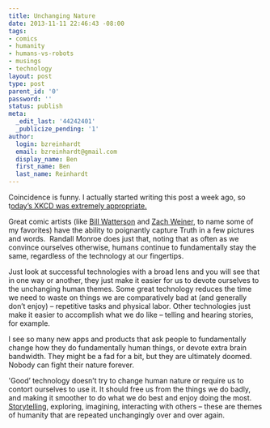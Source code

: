 ```yaml
---
title: Unchanging Nature
date: 2013-11-11 22:46:43 -08:00
tags:
- comics
- humanity
- humans-vs-robots
- musings
- technology
layout: post
type: post
parent_id: '0'
password: ''
status: publish
meta:
  _edit_last: '44242401'
  _publicize_pending: '1'
author:
  login: bzreinhardt
  email: bzreinhardt@gmail.com
  display_name: Ben
  first_name: Ben
  last_name: Reinhardt
---
```


<p>Coincidence is funny. I actually started writing this post a week ago, so t<a href="http://xkcd.com/1289/" target="_blank">oday’s XKCD was extremely appropriate.</a></p>
<p>Great comic artists (like <a href="http://www.gocomics.com/calvinandhobbes/" target="_blank">Bill Watterson</a> and <a href="http://www.smbc-comics.com/" target="_blank">Zach Weiner</a>, to name some of my favorites) have the ability to poignantly capture Truth in a few pictures and words.  Randall Monroe does just that, noting that as often as we convince ourselves otherwise, humans continue to fundamentally stay the same, regardless of the technology at our fingertips.</p>
<p>Just look at successful technologies with a broad lens and you will see that in one way or another, they just make it easier for us to devote ourselves to the unchanging human themes. Some great technology reduces the time we need to waste on things we are comparatively bad at (and generally don’t enjoy) – repetitive tasks and physical labor. Other technologies just make it easier to accomplish what we do like – telling and hearing stories, for example.</p>
<p>I see so many new apps and products that ask people to fundamentally change how they do fundamentally human things, or devote extra brain bandwidth. They might be a fad for a bit, but they are ultimately doomed. Nobody can fight their nature forever.</p>
<p>'Good’ technology doesn’t try to change human nature or require us to contort ourselves to use it. It should free us from the things we do badly, and making it smoother to do what we do best and enjoy doing the most. <a href="http://online.wsj.com/news/article_email/SB10001424052702303482504579177651982683162-lMyQjAxMTAzMDEwMDExNDAyWj" target="_blank">Storytelling</a>, exploring, imagining, interacting with others – these are themes of humanity that are repeated unchangingly over and over again.</p>

